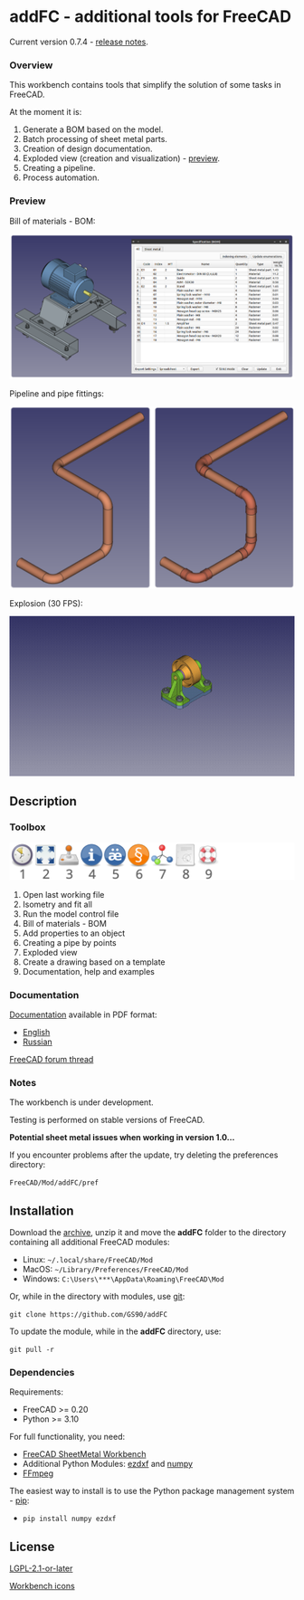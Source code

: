 # addFC - additional tools for FreeCAD

Current version 0.7.4 - [release notes](CHANGELOG.md).


### Overview

This workbench contains tools that simplify the solution of some tasks in FreeCAD.

At the moment it is:

1. Generate a BOM based on the model.
2. Batch processing of sheet metal parts.
3. Creation of design documentation.
4. Exploded view (creation and visualization) - [preview](https://youtu.be/G9eikdejY6g).
5. Creating a pipeline.
6. Process automation.

### Preview

Bill of materials - BOM:

![Bill of materials - BOM](repo/doc/img/specification_all.png)

Pipeline and pipe fittings:

![Pipeline and pipe fittings](repo/doc/img/pipe_result.png)

Explosion (30 FPS):

![Explosion (30 FPS)](repo/doc/other/explosion.gif)


## Description

### Toolbox

![](repo/doc/img/toolbar.svg)

1. Open last working file
2. Isometry and fit all
3. Run the model control file
4. Bill of materials - BOM
5. Add properties to an object
6. Creating a pipe by points
7. Exploded view
8. Create a drawing based on a template
9. Documentation, help and examples


### Documentation

[Documentation](repo/doc) available in PDF format:

* [English](https://digiroad.tech/share/addFC/documentation_EN.pdf)
* [Russian](https://digiroad.tech/share/addFC/documentation_RU.pdf)

[FreeCAD forum thread](https://forum.freecad.org/viewtopic.php?t=91329)


### Notes

The workbench is under development.

Testing is performed on stable versions of FreeCAD.

__Potential sheet metal issues when working in version 1.0...__

If you encounter problems after the update, try deleting the preferences directory:

`FreeCAD/Mod/addFC/pref`


## Installation

Download the [archive](https://github.com/GS90/addFC/archive/main.zip), unzip it and move the __addFC__ folder to the directory containing all additional FreeCAD modules:

* Linux: `~/.local/share/FreeCAD/Mod`
* MacOS: `~/Library/Preferences/FreeCAD/Mod`
* Windows: `C:\Users\***\AppData\Roaming\FreeCAD\Mod`

Or, while in the directory with modules, use [git](https://git-scm.com):

`git clone https://github.com/GS90/addFC`

To update the module, while in the __addFC__ directory, use:

`git pull -r`


### Dependencies

Requirements:

* FreeCAD >= 0.20
* Python >= 3.10

For full functionality, you need:

* [FreeCAD SheetMetal Workbench](https://github.com/shaise/FreeCAD_SheetMetal)
* Additional Python Modules: [ezdxf](https://pypi.org/project/ezdxf) and [numpy](https://pypi.org/project/numpy)
* [FFmpeg](https://ffmpeg.org)

The easiest way to install is to use the Python package management system - [pip](https://en.wikipedia.org/wiki/Pip_(package_manager)):

* `pip install numpy ezdxf`


## License

[LGPL-2.1-or-later](LICENSE)

[Workbench icons](https://en.wikipedia.org/wiki/Tango_Desktop_Project)
